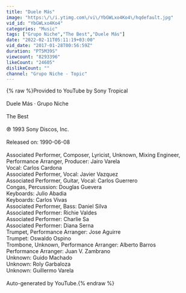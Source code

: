 ```yaml
---
title: "Duele Más"
image: "https:\/\/i.ytimg.com\/vi\/YbGWLxo4Ko4\/hqdefault.jpg"
vid_id: "YbGWLxo4Ko4"
categories: "Music"
tags: ["Grupo Niche","The Best","Duele Más"]
date: "2022-02-11T05:11:19+03:00"
vid_date: "2017-01-28T00:56:59Z"
duration: "PT5M39S"
viewcount: "8293396"
likeCount: "24605"
dislikeCount: ""
channel: "Grupo Niche - Topic"
---
```

{% raw %}Provided to YouTube by Sony Tropical<br /><br />Duele Más · Grupo Niche<br /><br />The Best<br /><br />℗ 1993 Sony Discos, Inc.<br /><br />Released on: 1990-06-08<br /><br />Associated  Performer, Composer, Lyricist, Unknown, Mixing  Engineer, Performance  Arranger, Producer: Jairo Varela<br />Vocal: Carlos Cardona<br />Associated  Performer, Vocal: Javier Vazquez<br />Associated  Performer, Guitar, Vocal: Carlos Guerrero<br />Congas, Percussion: Douglas Guevera<br />Keyboards: Julio Abadia<br />Keyboards: Carlos Vivas<br />Associated  Performer, Bass: Daniel Silva<br />Associated  Performer: Richie Valdes<br />Associated  Performer: Charlie Sa<br />Associated  Performer: Diana Serna<br />Trumpet, Performance  Arranger: Jose Aguirre<br />Trumpet: Oswaldo Ospino<br />Trombone, Unknown, Performance  Arranger: Alberto Barros<br />Performance  Arranger: Juan V. Zambrano<br />Unknown: Guido Machado<br />Unknown: Roly Garbaloza<br />Unknown: Guillermo Varela<br /><br />Auto-generated by YouTube.{% endraw %}

